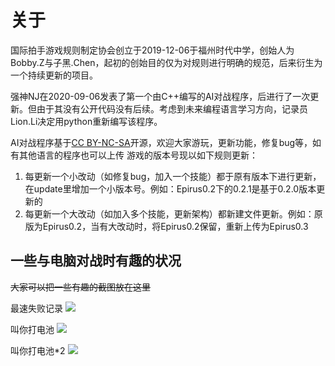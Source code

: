# 关于
国际拍手游戏规则制定协会创立于2019-12-06于福州时代中学，创始人为Bobby.Z与子黑.Chen，起初的创始目的仅为对规则进行明确的规范，后来衍生为一个持续更新的项目。

强神NJ在2020-09-06发表了第一个由C++编写的AI对战程序，后进行了一次更新。但由于其没有公开代码没有后续。考虑到未来编程语言学习方向，记录员Lion.Li决定用python重新编写该程序。

AI对战程序基于[CC BY-NC-SA](https://creativecommons.org/licenses/by-nc-sa/4.0/deed.zh)开源，欢迎大家游玩，更新功能，修复bug等，如有其他语言的程序也可以上传
游戏的版本号现以如下规则更新：
1. 每更新一个小改动（如修复bug，加入一个技能）都于原有版本下进行更新，在update里增加一个小版本号。例如：Epirus0.2下的0.2.1是基于0.2.0版本更新的
1. 每更新一个大改动（如加入多个技能，更新架构）都新建文件更新。例如：原版为Epirus0.2，当有大改动时，将Epirus0.2保留，重新上传为Epirus0.3

## 一些与电脑对战时有趣的状况

~~大家可以把一些有趣的截图放在这里~~

最速失败记录
![](https://s1.ax1x.com/2020/11/01/BdhrDO.png)

叫你打电池
![](https://s1.ax1x.com/2020/11/01/BdhW8I.jpg)

叫你打电池*2
![](https://s1.ax1x.com/2020/11/01/BdhhxP.jpg)
